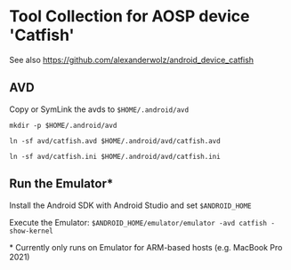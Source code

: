 # Tool Collection for AOSP device 'Catfish'

See also https://github.com/alexanderwolz/android_device_catfish

## AVD

Copy or SymLink the avds to ```$HOME/.android/avd```

```mkdir -p $HOME/.android/avd```

```ln -sf avd/catfish.avd $HOME/.android/avd/catfish.avd```

```ln -sf avd/catfish.ini $HOME/.android/avd/catfish.ini```

## Run the Emulator*

Install the Android SDK with Android Studio and set ```$ANDROID_HOME```

Execute the Emulator: ```$ANDROID_HOME/emulator/emulator -avd catfish -show-kernel```


\* Currently only runs on Emulator for ARM-based hosts (e.g. MacBook Pro 2021)
